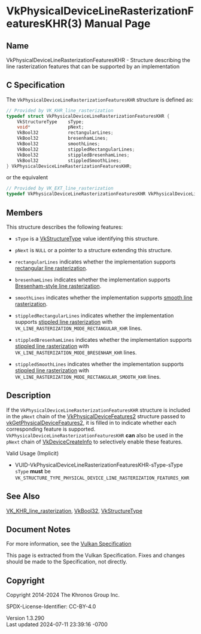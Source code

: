 # VkPhysicalDeviceLineRasterizationFeaturesKHR(3) Manual Page

## Name

VkPhysicalDeviceLineRasterizationFeaturesKHR - Structure describing the
line rasterization features that can be supported by an implementation



## <a href="#_c_specification" class="anchor"></a>C Specification

The `VkPhysicalDeviceLineRasterizationFeaturesKHR` structure is defined
as:

``` c
// Provided by VK_KHR_line_rasterization
typedef struct VkPhysicalDeviceLineRasterizationFeaturesKHR {
    VkStructureType    sType;
    void*              pNext;
    VkBool32           rectangularLines;
    VkBool32           bresenhamLines;
    VkBool32           smoothLines;
    VkBool32           stippledRectangularLines;
    VkBool32           stippledBresenhamLines;
    VkBool32           stippledSmoothLines;
} VkPhysicalDeviceLineRasterizationFeaturesKHR;
```

or the equivalent

``` c
// Provided by VK_EXT_line_rasterization
typedef VkPhysicalDeviceLineRasterizationFeaturesKHR VkPhysicalDeviceLineRasterizationFeaturesEXT;
```

## <a href="#_members" class="anchor"></a>Members

This structure describes the following features:

- `sType` is a [VkStructureType](https://registry.khronos.org/vulkan/specs/1.3-extensions/man/html/VkStructureType.html) value identifying
  this structure.

- `pNext` is `NULL` or a pointer to a structure extending this
  structure.

- <span id="features-rectangularLines"></span> `rectangularLines`
  indicates whether the implementation supports <a
  href="https://registry.khronos.org/vulkan/specs/1.3-extensions/html/vkspec.html#primsrast-lines"
  target="_blank" rel="noopener">rectangular line rasterization</a>.

- <span id="features-bresenhamLines"></span> `bresenhamLines` indicates
  whether the implementation supports <a
  href="https://registry.khronos.org/vulkan/specs/1.3-extensions/html/vkspec.html#primsrast-lines-bresenham"
  target="_blank" rel="noopener">Bresenham-style line rasterization</a>.

- <span id="features-smoothLines"></span> `smoothLines` indicates
  whether the implementation supports <a
  href="https://registry.khronos.org/vulkan/specs/1.3-extensions/html/vkspec.html#primsrast-lines-smooth"
  target="_blank" rel="noopener">smooth line rasterization</a>.

- <span id="features-stippledRectangularLines"></span>
  `stippledRectangularLines` indicates whether the implementation
  supports <a
  href="https://registry.khronos.org/vulkan/specs/1.3-extensions/html/vkspec.html#primsrast-lines-stipple"
  target="_blank" rel="noopener">stippled line rasterization</a> with
  `VK_LINE_RASTERIZATION_MODE_RECTANGULAR_KHR` lines.

- <span id="features-stippledBresenhamLines"></span>
  `stippledBresenhamLines` indicates whether the implementation supports
  <a
  href="https://registry.khronos.org/vulkan/specs/1.3-extensions/html/vkspec.html#primsrast-lines-stipple"
  target="_blank" rel="noopener">stippled line rasterization</a> with
  `VK_LINE_RASTERIZATION_MODE_BRESENHAM_KHR` lines.

- <span id="features-stippledSmoothLines"></span> `stippledSmoothLines`
  indicates whether the implementation supports <a
  href="https://registry.khronos.org/vulkan/specs/1.3-extensions/html/vkspec.html#primsrast-lines-stipple"
  target="_blank" rel="noopener">stippled line rasterization</a> with
  `VK_LINE_RASTERIZATION_MODE_RECTANGULAR_SMOOTH_KHR` lines.

## <a href="#_description" class="anchor"></a>Description

If the `VkPhysicalDeviceLineRasterizationFeaturesKHR` structure is
included in the `pNext` chain of the
[VkPhysicalDeviceFeatures2](https://registry.khronos.org/vulkan/specs/1.3-extensions/man/html/VkPhysicalDeviceFeatures2.html) structure
passed to
[vkGetPhysicalDeviceFeatures2](https://registry.khronos.org/vulkan/specs/1.3-extensions/man/html/vkGetPhysicalDeviceFeatures2.html), it is
filled in to indicate whether each corresponding feature is supported.
`VkPhysicalDeviceLineRasterizationFeaturesKHR` **can** also be used in
the `pNext` chain of [VkDeviceCreateInfo](https://registry.khronos.org/vulkan/specs/1.3-extensions/man/html/VkDeviceCreateInfo.html) to
selectively enable these features.

Valid Usage (Implicit)

- <a href="#VUID-VkPhysicalDeviceLineRasterizationFeaturesKHR-sType-sType"
  id="VUID-VkPhysicalDeviceLineRasterizationFeaturesKHR-sType-sType"></a>
  VUID-VkPhysicalDeviceLineRasterizationFeaturesKHR-sType-sType  
  `sType` **must** be
  `VK_STRUCTURE_TYPE_PHYSICAL_DEVICE_LINE_RASTERIZATION_FEATURES_KHR`

## <a href="#_see_also" class="anchor"></a>See Also

[VK_KHR_line_rasterization](https://registry.khronos.org/vulkan/specs/1.3-extensions/man/html/VK_KHR_line_rasterization.html),
[VkBool32](https://registry.khronos.org/vulkan/specs/1.3-extensions/man/html/VkBool32.html), [VkStructureType](https://registry.khronos.org/vulkan/specs/1.3-extensions/man/html/VkStructureType.html)

## <a href="#_document_notes" class="anchor"></a>Document Notes

For more information, see the <a
href="https://registry.khronos.org/vulkan/specs/1.3-extensions/html/vkspec.html#VkPhysicalDeviceLineRasterizationFeaturesKHR"
target="_blank" rel="noopener">Vulkan Specification</a>

This page is extracted from the Vulkan Specification. Fixes and changes
should be made to the Specification, not directly.

## <a href="#_copyright" class="anchor"></a>Copyright

Copyright 2014-2024 The Khronos Group Inc.

SPDX-License-Identifier: CC-BY-4.0

Version 1.3.290  
Last updated 2024-07-11 23:39:16 -0700
